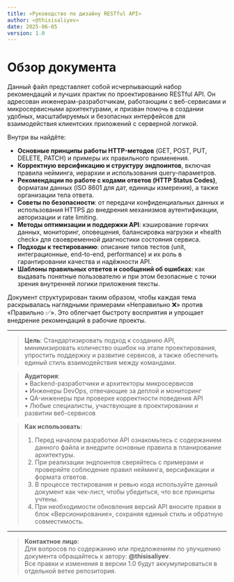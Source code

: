 ```yaml
---
title: «Руководство по дизайну RESTful API»
author: «@thisisaliyev»
date: 2025-06-05
version: 1.0
---
```


# Обзор документа

Данный файл представляет собой исчерпывающий набор рекомендаций и лучших практик по проектированию RESTful API. Он адресован инженерам-разработчикам, работающим с веб-сервисами и микросервисными архитектурами, и призван помочь в создании удобных, масштабируемых и безопасных интерфейсов для взаимодействия клиентских приложений с серверной логикой.

Внутри вы найдёте:
- **Основные принципы работы HTTP-методов** (GET, POST, PUT, DELETE, PATCH) и примеры их правильного применения.
- **Корректную версификацию и структуру эндпоинтов**, включая правила нейминга, иерархии и использования query-параметров.
- **Рекомендации по работе с кодами ответов (HTTP Status Codes)**, форматам данных (ISO 8601 для дат, единицы измерения), а также организации тела ответа.
- **Советы по безопасности**: от передачи конфиденциальных данных и использования HTTPS до внедрения механизмов аутентификации, авторизации и rate limiting.
- **Методы оптимизации и поддержки API**: кэширование горячих данных, мониторинг, оповещения, балансировка нагрузки и «health check» для своевременной диагностики состояния сервиса.
- **Подходы к тестированию**: описание типов тестов (unit, интеграционные, end-to-end, performance) и их роль в гарантировании качества и надёжности API.
- **Шаблоны правильных ответов и сообщений об ошибках**: как выдавать понятные пользователю и при этом безопасные с точки зрения внутренней логики приложения тексты.

Документ структурирован таким образом, чтобы каждая тема раскрывалась наглядными примерами «Неправильно ❌» против «Правильно ✅». Это облегчает быстроту восприятия и упрощает внедрение рекомендаций в рабочие проекты.

---

> **Цель**: Стандартизировать подход к созданию API, минимизировать количество ошибок на этапе проектирования, упростить поддержку и развитие сервисов, а также обеспечить единый стиль взаимодействия между командами.

> **Аудитория**:  
> • Backend-разработчики и архитекторы микросервисов  
> • Инженеры DevOps, отвечающие за деплой и мониторинг  
> • QA-инженеры при проверке корректности поведения API  
> • Любые специалисты, участвующие в проектировании и развитии веб-сервисов  

> **Как использовать**:  
> 1. Перед началом разработки API ознакомьтесь с содержанием данного файла и внедрите основные правила в планирование архитектуры.  
> 2. При реализации эндпоинтов сверяйтесь с примерами и проверяйте соблюдение правил нейминга, версификации и формата ответов.  
> 3. В процессе тестирования и ревью кода используйте данный документ как чек-лист, чтобы убедиться, что все принципы учтены.  
> 4. При необходимости обновления версий API вносите правки в блок «Версионирование», сохраняя единый стиль и обратную совместимость.

---

> **Контактное лицо**:  
> Для вопросов по содержанию или предложениям по улучшению документа обращайтесь к автору: **@thisisaliyev**.  
> Все правки и изменения в версии 1.0 будут аккумулироваться в отдельной ветке репозитория.  
